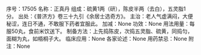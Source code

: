 序号：17505
名称：正真丹
组成：硫黄1两（研），陈皮半两（去白），五灵脂1分。
出处：《普济方》卷三十九引《余居士选奇方》。
主治：老人气虚满闷，大便秘涩，连日不通，不敢服下药者宜服此。
加减：None
功效：None
用法用量：每服50丸，食前米饮送下。
制备方法：上先捣陈皮，次捣五灵脂、硫黄，同捣匀，面糊为丸，如梧桐子大。
临床应用：None
各家论述：None
用药禁忌：None
附注：None
